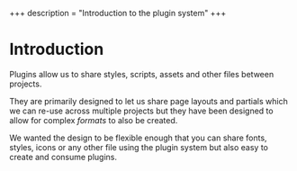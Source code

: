 +++
description = "Introduction to the plugin system"
+++

# Introduction

Plugins allow us to share styles, scripts, assets and other files between projects.

They are primarily designed to let us share page layouts and partials which we can re-use across multiple projects but they have been designed to allow for complex *formats* to also be created.

We wanted the design to be flexible enough that you can share fonts, styles, icons or any other file using the plugin system but also easy to create and consume plugins.
